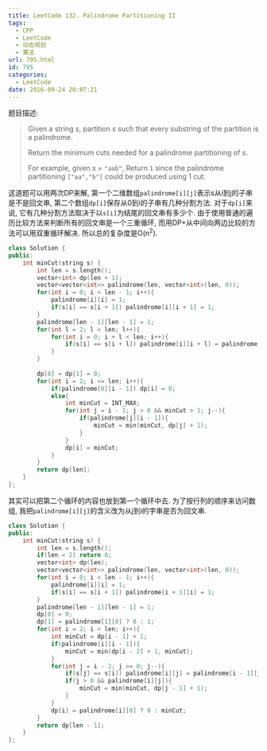 ```yaml
---
title: LeetCode 132. Palindrome Partitioning II
tags:
  - CPP
  - LeetCode
  - 动态规划
  - 算法
url: 795.html
id: 795
categories:
  - LeetCode
date: 2016-09-24 20:07:21
---
```

题目描述:

> Given a string *s*, partition *s* such that every substring of the partition is a palindrome.
>
> Return the minimum cuts needed for a palindrome partitioning of *s*.
>
> For example, given *s* = `"aab"`,
> Return `1` since the palindrome partitioning `["aa","b"]` could be produced using 1 cut.

这道题可以用两次DP来解, 第一个二维数组`palindrome[i][j]`表示s从i到j的子串是不是回文串, 第二个数组`dp[i]`保存从0到i的子串有几种分割方法. 对于`dp[i]`来说, 它有几种分割方法取决于以`s[i]`为结尾的回文串有多少个. 由于使用普通的遍历比较方法来判断所有的回文串是一个三重循环, 而用DP+从中间向两边比较的方法可以用双重循环解决. 所以总的复杂度是O(n<sup>2</sup>).

```cpp
class Solution {
public:
    int minCut(string s) {
        int len = s.length();
        vector<int> dp(len + 1);
        vector<vector<int>> palindrome(len, vector<int>(len, 0));
        for(int i = 0; i < len - 1; i++){
            palindrome[i][i] = 1;
            if(s[i] == s[i + 1]) palindrome[i][i + 1] = 1;
        }
        palindrome[len - 1][len - 1] = 1;
        for(int l = 2; l < len; l++){
            for(int i = 0; i + l < len; i++){
                if(s[i] == s[i + l]) palindrome[i][i + l] = palindrome[i + 1][i + l - 1];
            }
        }
      
        dp[0] = dp[1] = 0;
        for(int i = 2; i <= len; i++){
            if(palindrome[0][i - 1]) dp[i] = 0;
            else{
                int minCut = INT_MAX;
                for(int j = i - 1; j > 0 && minCut > 1; j--){
                    if(palindrome[j][i - 1]){
                        minCut = min(minCut, dp[j] + 1);
                    }
                }
                dp[i] = minCut;
            }
        }
        return dp[len];
    }
};
```

其实可以把第二个循环的内容也放到第一个循环中去. 为了按行列的顺序来访问数组, 我把`palindrome[i][j]`的含义改为从j到i的字串是否为回文串.

```cpp
class Solution {
public:
    int minCut(string s) {
        int len = s.length();
        if(len < 2) return 0;
        vector<int> dp(len);
        vector<vector<int>> palindrome(len, vector<int>(len, 0));
        for(int i = 0; i < len - 1; i++){
            palindrome[i][i] = 1;
            if(s[i] == s[i + 1]) palindrome[i + 1][i] = 1;
        }
        palindrome[len - 1][len - 1] = 1;
        dp[0] = 0;
        dp[1] = palindrome[1][0] ? 0 : 1;
        for(int i = 2; i < len; i++){
            int minCut = dp[i - 1] + 1;
            if(palindrome[i][i - 1]){
                minCut = min(dp[i - 2] + 1, minCut);
            }
            for(int j = i - 2; j >= 0; j--){
                if(s[j] == s[i]) palindrome[i][j] = palindrome[i - 1][j + 1];
                if(j > 0 && palindrome[i][j]){
                    minCut = min(minCut, dp[j - 1] + 1);
                }
            }
            dp[i] = palindrome[i][0] ? 0 : minCut;
        }
        return dp[len - 1];
    }
};
```

